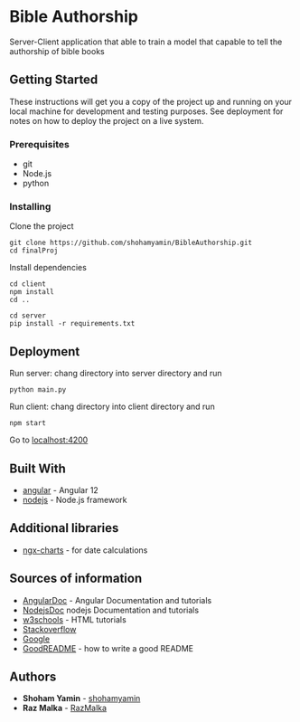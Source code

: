# Bible Authorship

Server-Client application that able to train a model that capable to tell the authorship of bible books


## Getting Started

These instructions will get you a copy of the project up and running on your local machine for development and testing purposes. See deployment for notes on how to deploy the project on a live system.

### Prerequisites

- git
- Node.js
- python

### Installing

Clone the project

```
git clone https://github.com/shohamyamin/BibleAuthorship.git
cd finalProj

```
Install dependencies

```
cd client 
npm install
cd ..
```

```
cd server 
pip install -r requirements.txt
```
## Deployment

Run server:
chang directory into server directory and run

```
python main.py
```

Run client:
chang directory into client directory and run

```
npm start
```

Go to [localhost:4200](http://localhost:4200) 


## Built With

- [angular](https://angular.io) - Angular 12
- [nodejs](https://nodejs.org) - Node.js framework

## Additional libraries

- [ngx-charts](https://www.npmjs.com/package/@swimlane/ngx-charts) - for date calculations

## Sources of information

- [AngularDoc](https://angular.io/docs) - Angular Documentation and tutorials
- [NodejsDoc](https://nodejs.org/en/docs/guides/getting-started-guide/) nodejs Documentation and tutorials
- [w3schools](https://www.w3schools.com/html/) - HTML tutorials
- [Stackoverflow](https://stackoverflow.com/questions)
- [Google](https://www.google.com/)
- [GoodREADME](https://gist.github.com/PurpleBooth/109311bb0361f32d87a2) - how to write a good README


## Authors

- **Shoham Yamin** - [shohamyamin](https://github.com/shohamyamin)
- **Raz Malka** - [RazMalka](https://github.com/RazMalka)
